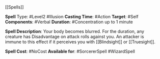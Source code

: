 [[Spells]]

**Spell** Type: #Level2 #Illusion
**Casting Time**: #Action 
**Target**: #Self 
**Components**: #Verbal 
**Duration**: #Concentration up to 1 minute

**Spell Description**: 
	Your body becomes blurred. For the duration, any creature has Disadvantage on attack rolls against you. An attacker is immune to this effect if it perceives you with [[Blindsight]] or [[Truesight]].

**Spell Cost**: #NoCost 
**Available for**: #SorcererSpell #WizardSpell 